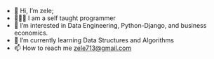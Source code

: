 - 👋 Hi, I’m zele;
- 👨🏾‍💻 I am a self taught programmer
- 👀 I’m interested in Data Engineering, Python-Django, and business economics. 
- 🌱 I’m currently learning  Data Structures and Algorithms
- 📫 How to reach me zele713@gmail.com

<!---
Zebracode13/Zebracode13 is a ✨ special ✨ repository because its `README.md` (this file) appears on your GitHub profile.
You can click the Preview link to take a look at your changes.
--->
